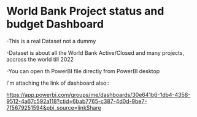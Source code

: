 # World Bank Project status and budget Dashboard

-This is a real Dataset not a dummy 

-Dataset is about all the World Bank Active/Closed and many projects, accross the world till 2022

-You can open th PowerBI file directly from PowerBI desktop

I'm attaching the link of dashboard also::

https://app.powerbi.com/groups/me/dashboards/30e641b6-1db4-4358-9512-4a67c592a118?ctid=6bab7765-c387-4d0d-9be7-7f5679251594&pbi_source=linkShare
